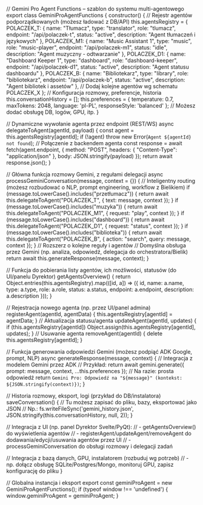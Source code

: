 // Gemini Pro Agent Functions – szablon do systemu multi-agentowego
export class GeminiProAgentFunctions {
  constructor() {
    // Rejestr agentów podporządkowanych (możesz ładować z DB/API)
    this.agentsRegistry = {
      POLACZEK_T: { name: "Tłumacz", type: "translator", role: "tlumacz", endpoint: "/api/polaczek-t", status: "active", description: "Agent tłumaczeń i językowych" },
      POLACZEK_M1: { name: "Music Assistant 1", type: "music", role: "music-player", endpoint: "/api/polaczek-m1", status: "idle", description: "Agent muzyczny - odtwarzanie" },
      POLACZEK_D1: { name: "Dashboard Keeper 1", type: "dashboard", role: "dashboard-keeper", endpoint: "/api/polaczek-d1", status: "active", description: "Agent statusu dashboardu" },
      POLACZEK_B: { name: "Bibliotekarz", type: "library", role: "bibliotekarz", endpoint: "/api/polaczek-b", status: "active", description: "Agent bibliotek i assetów" },
      // Dodaj kolejne agentów wg schematu POLACZEK_X
    };
    // Konfiguracja rozmowy, preferencje, historia
    this.conversationHistory = [];
    this.preferences = {
      temperature: 0.7,
      maxTokens: 2048,
      language: 'pl-PL',
      responseStyle: 'balanced'
    };
    // Możesz dodać obsługę DB, logów, GPU, itp.
  }

  // Dynamiczne wywołanie agenta przez endpoint (REST/WS)
  async delegateToAgent(agentId, payload) {
    const agent = this.agentsRegistry[agentId];
    if (!agent) throw new Error(`Agent ${agentId} not found`);
    // Połączenie z backendem agenta
    const response = await fetch(agent.endpoint, {
      method: "POST",
      headers: { "Content-Type": "application/json" },
      body: JSON.stringify(payload)
    });
    return await response.json();
  }

  // Główna funkcja rozmowy Gemini, z regułami delegacji
  async processGeminiConversation(message, context = {}) {
    // Inteligentny routing (możesz rozbudować o NLP, prompt engineering, workflow z Bielikiem)
    if (message.toLowerCase().includes("przetłumacz")) {
      return await this.delegateToAgent("POLACZEK_T", { text: message, context });
    }
    if (message.toLowerCase().includes("muzyka")) {
      return await this.delegateToAgent("POLACZEK_M1", { request: "play", context });
    }
    if (message.toLowerCase().includes("dashboard")) {
      return await this.delegateToAgent("POLACZEK_D1", { request: "status", context });
    }
    if (message.toLowerCase().includes("biblioteka")) {
      return await this.delegateToAgent("POLACZEK_B", { action: "search", query: message, context });
    }
    // Rozszerz o kolejne reguły i agentów
    // Domyślna obsługa przez Gemini (np. analiza, odpowiedź, delegacja do orchestratora/Bielik)
    return await this.generateResponse(message, context);
  }

  // Funkcja do pobierania listy agentów, ich możliwości, statusów (do UI/panelu Dyrektor)
  getAgentsOverview() {
    return Object.entries(this.agentsRegistry).map(([id, a]) => ({
      id, name: a.name, type: a.type, role: a.role, status: a.status, endpoint: a.endpoint, description: a.description
    }));
  }

  // Rejestracja nowego agenta (np. przez UI/panel admina)
  registerAgent(agentId, agentData) {
    this.agentsRegistry[agentId] = agentData;
  }
  // Aktualizacja statusu/agenta
  updateAgent(agentId, updates) {
    if (this.agentsRegistry[agentId]) Object.assign(this.agentsRegistry[agentId], updates);
  }
  // Usuwanie agenta
  removeAgent(agentId) {
    delete this.agentsRegistry[agentId];
  }

  // Funkcja generowania odpowiedzi Gemini (możesz podpiąć ADK Google, prompt, NLP)
  async generateResponse(message, context) {
    // Integracja z modelem Gemini przez ADK
    // Przykład: return await gemini.generate({ prompt: message, context, ...this.preferences });
    // Na razie: prosta odpowiedź
    return `Gemini Pro: Odpowiedź na "${message}" (kontekst: ${JSON.stringify(context)})`;
  }

  // Historia rozmowy, eksport, logi (przykład do DB/instalatora)
  saveConversation() {
    // Tu możesz zapisać do pliku, bazy, eksportować jako JSON
    // Np.: fs.writeFileSync('gemini_history.json', JSON.stringify(this.conversationHistory, null, 2));
  }

  // Integracja z UI (np. panel Dyrektor Svelte/PyQt):
  // - getAgentsOverview() do wyświetlenia agentów
  // - registerAgent/updateAgent/removeAgent do dodawania/edycji/usuwania agentów przez UI
  // - processGeminiConversation do obsługi rozmowy i delegacji zadań

  // Integracja z bazą danych, GPU, instalatorem (rozbuduj wg potrzeb)
  // - np. dołącz obsługę SQLite/Postgres/Mongo, monitoruj GPU, zapisz konfigurację do pliku
}

// Globalna instancja i eksport
export const geminiProAgent = new GeminiProAgentFunctions();
if (typeof window !== 'undefined') {
  window.geminiProAgent = geminiProAgent;
}